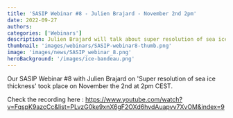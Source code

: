 ```yaml
---
title: 'SASIP Webinar #8 - Julien Brajard - November 2nd 2pm'
date: 2022-09-27
authors:
categories: ['Webinars']
description: Julien Brajard will talk about super resolution of sea ice thickness
thumbnail: 'images/webinars/SASIP-webinar8-thumb.png'
image: 'images/news/SASIP_webinar_8.png'
heroBackground: '/images/ice-bandeau.png'
---
```


Our SASIP Webinar #8 with Julien Brajard on 'Super resolution of sea ice thickness' took place on November the 2nd at 2pm CEST.

Check the recording here : https://www.youtube.com/watch?v=FqspK9azcCc&list=PLvzG0ke9xnX6gF2OXd6hvdAuapvv7XvOM&index=9
